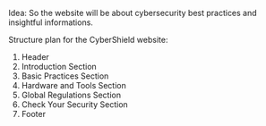 Idea: So the website will be about cybersecurity best practices and insightful informations.

Structure plan for the CyberShield website:

1. Header
2. Introduction Section
3. Basic Practices Section
4. Hardware and Tools Section
5. Global Regulations Section
6. Check Your Security Section
7. Footer
